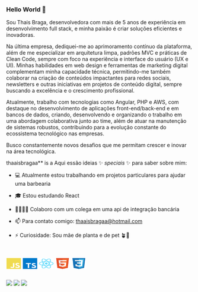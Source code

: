 ### Hello World 👋

Sou Thais Braga, desenvolvedora com mais de 5 anos de experiência em desenvolvimento full stack, e minha paixão é criar soluções eficientes e inovadoras.

Na última empresa, dediquei-me ao aprimoramento contínuo da plataforma, além de me especializar em arquitetura limpa, padrões MVC e práticas de Clean Code, sempre com foco na experiência e interface do usuário (UX e UI).
Minhas habilidades em web design e ferramentas de marketing digital complementam minha capacidade técnica, permitindo-me também colaborar na criação de conteúdos impactantes para redes sociais, newsletters e outras iniciativas em projetos de conteúdo digital, sempre buscando a excelência e o crescimento profissional.

Atualmente, trabalho com tecnologias como Angular, PHP e AWS, com destaque no desenvolvimento de aplicações front-end/back-end e em bancos de dados, criando, desenvolvendo e organizando o trabalho em uma abordagem colaborativa junto ao time, além de atuar na manutenção de sistemas robustos, contribuindo para a evolução constante do ecossistema tecnológico nas empresas.

Busco constantemente novos desafios que me permitam crescer e inovar na área tecnológica.

thaaisbragaa** is a 
Aqui essão ideias ✨ _speciais_ ✨ para saber sobre mim:

- 💻 Atualmente estou trabalhando em projetos particulares para ajudar uma barbearia
- 🎓 Estou estudando React
- 👩‍💻🧑‍💻 Colaboro com um colega em uma api de integração bancária
- 📫 Para contato comigo: thaaisbragaa@hotmail.com
- ⚡ Curiosidade: Sou mãe de planta e de pet 🪴🐶

  ##
<div style="display: inline_block"><br>
  <img align="center" alt="Thais-Braga-Js" height="30" width="40" src="https://raw.githubusercontent.com/devicons/devicon/master/icons/javascript/javascript-plain.svg">
  <img align="center" alt="Thais-Braga" height="30" width="40" src="https://raw.githubusercontent.com/devicons/devicon/master/icons/typescript/typescript-plain.svg">
  <img align="center" alt="Thais-Braga-React" height="30" width="40" src="https://raw.githubusercontent.com/devicons/devicon/master/icons/react/react-original.svg">
  <img align="center" alt="Thais-Braga-HTML" height="30" width="40" src="https://raw.githubusercontent.com/devicons/devicon/master/icons/html5/html5-original.svg">
  <img align="center" alt="Thais-Braga-CSS" height="30" width="40" src="https://raw.githubusercontent.com/devicons/devicon/master/icons/css3/css3-original.svg">
</div>
  
  ##
 <div>
  <a href="https://instagram.com/thaaisbragaa" target="_blank"><img src="https://img.shields.io/badge/-Instagram-%23E4405F?style=for-the-badge&logo=instagram&logoColor=white" target="_blank"></a>
 <a href="https://discord.gg/thaaisbragaa" target="_blank"><img src="https://img.shields.io/badge/Discord-7289DA?style=for-the-badge&logo=discord&logoColor=white" target="_blank"></a> 
  <!--<a href = "mailto:thaaisbragaa@gmail.com"><img src="https://img.shields.io/badge/-Gmail-%23333?style=for-the-badge&logo=gmail&logoColor=white" target="_blank"></a> -->
  <a href="https://www.linkedin.com/in/thaaisbragaa" target="_blank"><img src="https://img.shields.io/badge/-LinkedIn-%230077B5?style=for-the-badge&logo=linkedin&logoColor=white" target="_blank"></a> 
  
</div>
